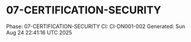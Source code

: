 # 07-CERTIFICATION-SECURITY
Phase: 07-CERTIFICATION-SECURITY
CI: CI-DN001-002
Generated: Sun Aug 24 22:41:16 UTC 2025
